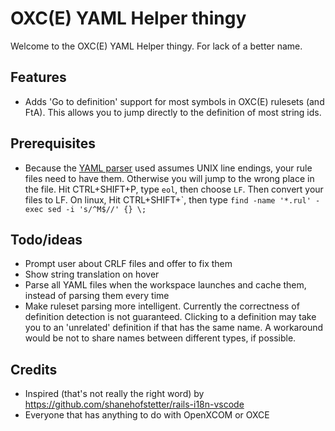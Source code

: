 # OXC(E) YAML Helper thingy
Welcome to the OXC(E) YAML Helper thingy. For lack of a better name.

## Features
- Adds 'Go to definition' support for most symbols in OXC(E) rulesets (and FtA). This allows you to jump directly to the definition of
  most string ids.

## Prerequisites
- Because the [YAML parser](https://www.npmjs.com/package/yaml) used assumes UNIX line endings, your rule files need to have them.
  Otherwise you will jump to the wrong place in the file. Hit CTRL+SHIFT+P, type `eol`, then choose `LF`. Then convert your files to LF. On linux, Hit CTRL+SHIFT+\`,
  then type `find -name '*.rul' -exec sed -i 's/^M$//' {} \;`

## Todo/ideas
- Prompt user about CRLF files and offer to fix them
- Show string translation on hover
- Parse all YAML files when the workspace launches and cache them, instead of parsing them every time
- Make ruleset parsing more intelligent. Currently the correctness of definition detection is not guaranteed. Clicking to a definition
  may take you to an 'unrelated' definition if that has the same name. A workaround would be not to share names between different types, if possible.

## Credits
- Inspired (that's not really the right word) by https://github.com/shanehofstetter/rails-i18n-vscode
- Everyone that has anything to do with OpenXCOM or OXCE
